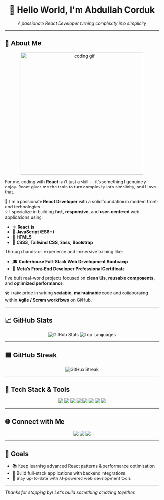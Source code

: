 <h1 align="center">👋 Hello World, I'm Abdullah Corduk</h1>
<p align="center">
  <em>A passionate React Developer turning complexity into simplicity</em>
</p>

---

## 🚀 About Me

<p align="center">
  <img src="https://media.giphy.com/media/qgQUggAC3Pfv687qPC/giphy.gif" width="400" alt="coding gif" />
</p>

For me, coding with **React** isn’t just a skill — it’s something I genuinely enjoy. React gives me the tools to turn complexity into simplicity, and I love that.

🎯 I'm a passionate **React Developer** with a solid foundation in modern front-end technologies.  
💡 I specialize in building **fast**, **responsive**, and **user-centered** web applications using:

- ⚛️ **React.js**
- 🧠 **JavaScript (ES6+)**
- 🧱 **HTML5**
- 🎨 **CSS3**, **Tailwind CSS**, **Sass**, **Bootstrap**

Through hands-on experience and immersive training like:

- 🎓 **Coderhouse Full-Stack Web Development Bootcamp**
- 🏅 **Meta’s Front-End Developer Professional Certificate**

I've built real-world projects focused on **clean UIs**, **reusable components**, and **optimized performance**.

🛠️ I take pride in writing **scalable**, **maintainable** code and collaborating within **Agile / Scrum workflows** on GitHub.

---

## 📈 GitHub Stats

<p align="center">
  <img src="https://github-readme-stats.vercel.app/api?username=corduka&show_icons=true&theme=radical&count_private=true" alt="GitHub Stats" />
  <img src="https://github-readme-stats.vercel.app/api/top-langs/?username=corduka&layout=compact&langs_count=8&theme=radical" alt="Top Languages" />
</p>

---

## 🟩 GitHub Streak

<p align="center">
  <img src="https://streak-stats.demolab.com?user=corduka&theme=radical&hide_border=true" alt="GitHub Streak" />
</p>

---



## 🧰 Tech Stack & Tools

<p align="center">
  <img src="https://img.shields.io/badge/React-20232A?style=for-the-badge&logo=react&logoColor=61DAFB" />
  <img src="https://img.shields.io/badge/Next.js-000000?style=for-the-badge&logo=nextdotjs&logoColor=white" />
  <img src="https://img.shields.io/badge/JavaScript-F7DF1E?style=for-the-badge&logo=javascript&logoColor=black" />
  <img src="https://img.shields.io/badge/Tailwind_CSS-38B2AC?style=for-the-badge&logo=tailwind-css&logoColor=white" />
  <img src="https://img.shields.io/badge/Sass-hotpink?style=for-the-badge&logo=sass&logoColor=white" />
  <img src="https://img.shields.io/badge/Bootstrap-563D7C?style=for-the-badge&logo=bootstrap&logoColor=white" />
  <img src="https://img.shields.io/badge/GitHub-181717?style=for-the-badge&logo=github&logoColor=white" />
  <img src="https://img.shields.io/badge/VS%20Code-0078d7?style=for-the-badge&logo=visual%20studio%20code&logoColor=white" />
</p>

---

## 🌐 Connect with Me

<p align="center">
  <a href="https://corduka.com/" target="_blank"><img src="https://img.shields.io/badge/Portfolio-000000?style=for-the-badge&logo=vercel&logoColor=white" /></a>
  <a href="https://www.linkedin.com/in/abdullahcorduk/" target="_blank"><img src="https://img.shields.io/badge/LinkedIn-0A66C2?style=for-the-badge&logo=linkedin&logoColor=white" /></a>
  <a href="https://github.com/corduka" target="_blank"><img src="https://img.shields.io/badge/GitHub-100000?style=for-the-badge&logo=github&logoColor=white" /></a>
</p>

---

## 🎯 Goals

- 📚 Keep learning advanced React patterns & performance optimization
- 🔧 Build full-stack applications with backend integrations
- 🧠 Stay up-to-date with AI-powered web development tools

---

_Thanks for stopping by! Let's build something amazing together._
